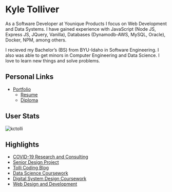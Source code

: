 Kyle Tolliver
================

As a Software Developer at Younique Products I focus on Web Development and Data Systems. 
I have gained experience with JavaScript (Node JS, Express JS, JQuery, Vanilla), Databases (Dynamodb-AWS, MySQL, Oracle), Docker, NPM, among others.

I recieved my Bachelor’s (BS) from BYU-Idaho in Software Engineering. 
I also was able to get minors in Computer Engineering and Data Science. 
I love to learn new things and solve problems. 

<h2>Personal Links</h2>
  
  - [Portfolio](https://kctolli.github.io/)
      - [Resume](https://kctolli.github.io/Resume/)
      - [Diploma](https://kctolli.github.io/site_libs/images/diploma.pdf)
        
<h2>User Stats</h2>

<!--<img align="center" src="https://github-readme-streak-stats.herokuapp.com/?user=kctolli&theme=dark" alt="kctolli" /><br />-->
<img align="center" src="https://github-readme-stats.vercel.app/api/top-langs/?username=kctolli&theme=dark&langs_count=8" alt="kctolli"/><br />

<h2>Highlights</h2>

  - [COVID-19 Research and Consulting](https://kctolli.github.io/COVID-19/index.html)
  - [Senior Design Project](https://ecen499-nasa.github.io/index.html)
  - [Tolli Coding Blog](https://tolli-coding.netlify.app/)
  - [Data Science Coursework](https://kctolli.github.io/Data-Science/index.html)
  - [Digital System Design Coursework](https://kctolli.github.io/ECEN340/index.html)
  - [Web Design and Development](https://kctolli.github.io/WDD100/index.html)
